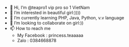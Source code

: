 - 👋 Hi, I’m @teapro1 vip pro so 1 VietNam
- 👀 I’m interested in beautiful girl:))))
- 🌱 I’m currently learning PHP, Java, Python, v.v language
- 💞️ I’m looking to collaborate on girl:))
- 📫 How to reach me
  + My Facebook : princess.teaaaaa
  + Zalo : 0384668878

<!---
teapro1/teapro1 is a ✨ special ✨ repository because its `README.md` (this file) appears on your GitHub profile.
You can click the Preview link to take a look at your changes.
--->
